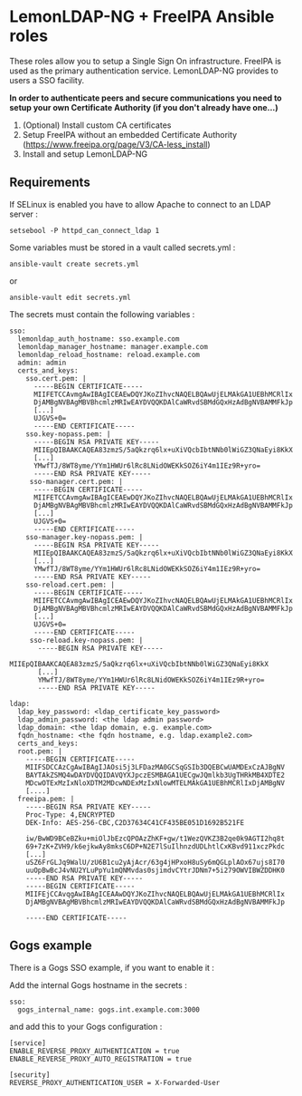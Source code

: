 LemonLDAP-NG + FreeIPA Ansible roles
==============================

These roles allow you to setup a Single Sign On infrastructure. FreeIPA is used as the primary authentication service. LemonLDAP-NG provides to users a SSO facility.

**In order to authenticate peers and secure communications you need to setup your own Certificate Authority (if you don't already have one...)**

1. (Optional) Install custom CA certificates
2. Setup FreeIPA without an embedded Certificate Authority (https://www.freeipa.org/page/V3/CA-less_install)
3. Install and setup LemonLDAP-NG

Requirements
------------

If SELinux is enabled you have to allow Apache to connect to an LDAP server :

```
setsebool -P httpd_can_connect_ldap 1
```

Some variables must be stored in a vault called secrets.yml :

```
ansible-vault create secrets.yml
```
or
```
ansible-vault edit secrets.yml
```
The secrets must contain the following variables :
```
sso:
  lemonldap_auth_hostname: sso.example.com
  lemonldap_manager_hostname: manager.example.com
  lemonldap_reload_hostname: reload.example.com
  admin: admin
  certs_and_keys:
    sso.cert.pem: |
      -----BEGIN CERTIFICATE-----
      MIIFETCCAvmgAwIBAgICEAEwDQYJKoZIhvcNAQELBQAwUjELMAkGA1UEBhMCRlIx
      DjAMBgNVBAgMBVBhcmlzMRIwEAYDVQQKDAlCaWRvdSBMdGQxHzAdBgNVBAMMFkJp
      [...]
      UJGVS+0=
      -----END CERTIFICATE-----
    sso.key-nopass.pem: |
      -----BEGIN RSA PRIVATE KEY-----
      MIIEpQIBAAKCAQEA83zmzS/5aQkzrq6lx+uXiVQcbIbtNNb0lWiGZ3QNaEyi8KkX
      [...]
      YMwfTJ/8WT8yme/YYm1HWUr6lRc8LNidOWEKkSOZ6iY4m1IEz9R+yro=
      -----END RSA PRIVATE KEY-----
     sso-manager.cert.pem: |
      -----BEGIN CERTIFICATE-----
      MIIFETCCAvmgAwIBAgICEAEwDQYJKoZIhvcNAQELBQAwUjELMAkGA1UEBhMCRlIx
      DjAMBgNVBAgMBVBhcmlzMRIwEAYDVQQKDAlCaWRvdSBMdGQxHzAdBgNVBAMMFkJp
      [...]
      UJGVS+0=
      -----END CERTIFICATE-----
    sso-manager.key-nopass.pem: |
      -----BEGIN RSA PRIVATE KEY-----
      MIIEpQIBAAKCAQEA83zmzS/5aQkzrq6lx+uXiVQcbIbtNNb0lWiGZ3QNaEyi8KkX
      [...]
      YMwfTJ/8WT8yme/YYm1HWUr6lRc8LNidOWEKkSOZ6iY4m1IEz9R+yro=
      -----END RSA PRIVATE KEY-----
    sso-reload.cert.pem: |
      -----BEGIN CERTIFICATE-----
      MIIFETCCAvmgAwIBAgICEAEwDQYJKoZIhvcNAQELBQAwUjELMAkGA1UEBhMCRlIx
      DjAMBgNVBAgMBVBhcmlzMRIwEAYDVQQKDAlCaWRvdSBMdGQxHzAdBgNVBAMMFkJp
      [...]
      UJGVS+0=
      -----END CERTIFICATE-----
     sso-reload.key-nopass.pem: |
       -----BEGIN RSA PRIVATE KEY-----
       MIIEpQIBAAKCAQEA83zmzS/5aQkzrq6lx+uXiVQcbIbtNNb0lWiGZ3QNaEyi8KkX
       [...]
       YMwfTJ/8WT8yme/YYm1HWUr6lRc8LNidOWEKkSOZ6iY4m1IEz9R+yro=
       -----END RSA PRIVATE KEY-----

ldap:
  ldap_key_password: <ldap_certificate_key_password>
  ldap_admin_password: <the ldap admin password>
  ldap_domain: <the ldap domain, e.g. example.com>
  fqdn_hostname: <the fqdn hostname, e.g. ldap.example2.com>
  certs_and_keys:
  root.pem: |
    -----BEGIN CERTIFICATE-----
    MIIFSDCCAzCgAwIBAgIJAOsi5j3LFDazMA0GCSqGSIb3DQEBCwUAMDExCzAJBgNV
    BAYTAkZSMQ4wDAYDVQQIDAVQYXJpczESMBAGA1UECgwJQmlkb3UgTHRkMB4XDTE2
    MDcwOTExMzIxNloXDTM2MDcwNDExMzIxNlowMTELMAkGA1UEBhMCRlIxDjAMBgNV
    [....]
  freeipa.pem: |
    -----BEGIN RSA PRIVATE KEY-----
    Proc-Type: 4,ENCRYPTED
    DEK-Info: AES-256-CBC,C2D37634C41CF435BE051D1692B521FE

    iw/BwWD9BCeBZku+miOlJbEzcQPOAzZhKF+gw/t1WezQVKZ3B2qe0k9AGTI2hq8t
    69+7zK+ZVH9/k6ejkwAy8mksC6DP+N2E7lSuIlhnzdUDLhtlCxKBvd911xczPkdc
    [...]
    uSZ6FrGLJq9WalU/zU6B1cu2yAjAcr/63g4jHPxoH8uSy6mQGLplAOx67ujs8I70
    uuOpBwBcJ4vNU2YLuPpYu1mQNMvdas0sjimdvCYtrJDNm7+5i279OWVIBWZDDHK0
    -----END RSA PRIVATE KEY-----
    -----BEGIN CERTIFICATE-----
    MIIFEjCCAvqgAwIBAgICEAAwDQYJKoZIhvcNAQELBQAwUjELMAkGA1UEBhMCRlIx
    DjAMBgNVBAgMBVBhcmlzMRIwEAYDVQQKDAlCaWRvdSBMdGQxHzAdBgNVBAMMFkJp

    -----END CERTIFICATE-----
```

Gogs example
-------------

There is a Gogs SSO example, if you want to enable it :

Add the internal Gogs hostname in the secrets :

```
sso:
  gogs_internal_name: gogs.int.example.com:3000
```

and add this to your Gogs configuration :

```
[service]
ENABLE_REVERSE_PROXY_AUTHENTICATION = true
ENABLE_REVERSE_PROXY_AUTO_REGISTRATION = true

[security]
REVERSE_PROXY_AUTHENTICATION_USER = X-Forwarded-User
```
